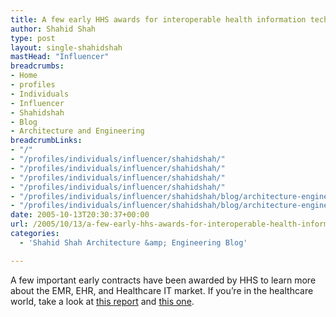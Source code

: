 ```yaml
---
title: A few early HHS awards for interoperable health information technology
author: Shahid Shah
type: post
layout: single-shahidshah
mastHead: "Influencer"
breadcrumbs:
- Home
- profiles
- Individuals
- Influencer
- Shahidshah
- Blog
- Architecture and Engineering
breadcrumbLinks:
- "/"
- "/profiles/individuals/influencer/shahidshah/"
- "/profiles/individuals/influencer/shahidshah/"
- "/profiles/individuals/influencer/shahidshah/"
- "/profiles/individuals/influencer/shahidshah/"
- "/profiles/individuals/influencer/shahidshah/blog/architecture-engineering/"
- "/profiles/individuals/influencer/shahidshah/blog/architecture-engineering/"
date: 2005-10-13T20:30:37+00:00
url: /2005/10/13/a-few-early-hhs-awards-for-interoperable-health-information-technology/
categories:
  - 'Shahid Shah Architecture &amp; Engineering Blog'

---
```

A few important early contracts have been awarded by HHS to learn more about the EMR, EHR, and Healthcare IT market. If you&#8217;re in the healthcare world, take a look at [this report][1] and [this one][2].

 [1]: http://www.healthcareitnews.com/NewsArticleView.aspx?ContentID=3762
 [2]: http://www.innovations.harvard.edu/news/9044.html